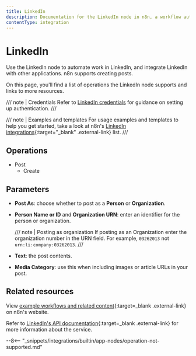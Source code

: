 ```yaml
---
title: LinkedIn
description: Documentation for the LinkedIn node in n8n, a workflow automation platform. Includes details of operations and configuration, and links to examples and credentials information.
contentType: integration
---
```


# LinkedIn

Use the LinkedIn node to automate work in LinkedIn, and integrate LinkedIn with other applications. n8n supports creating posts.

On this page, you'll find a list of operations the LinkedIn node supports and links to more resources.

/// note | Credentials
Refer to [LinkedIn credentials](/integrations/builtin/credentials/linkedIn/) for guidance on setting up authentication. 
///

/// note | Examples and templates
For usage examples and templates to help you get started, take a look at n8n's [LinkedIn integrations](https://n8n.io/integrations/linkedin/){:target="_blank" .external-link} list.
///

## Operations

* Post
    * Create

## Parameters

* **Post As**: choose whether to post as a **Person** or **Organization**.
* **Person Name or ID** and **Organization URN**: enter an identifier for the person or organization.

	/// note | Posting as organization
	If posting as an Organization enter the organization number in the URN field. For example, `03262013` not `urn:li:company:03262013`.
	///
	
* **Text**: the post contents.
* **Media Category**: use this when including images or article URLs in your post.

## Related resources

View [example workflows and related content](https://n8n.io/integrations/linkedin/){:target=_blank .external-link} on n8n's website.

Refer to [LinkedIn's API documentation](https://learn.microsoft.com/en-us/linkedin/){:target=_blank .external-link} for more information about the service.


--8<-- "_snippets/integrations/builtin/app-nodes/operation-not-supported.md"


